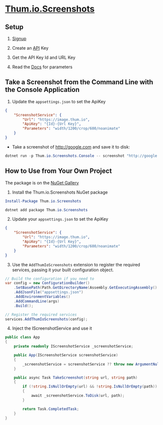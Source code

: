 # [Thum.io.Screenshots](https://www.thum.io/)

## Setup

1. [Signup](https://www.thum.io/signup)

2. Create an [API](https://www.thum.io/admin/keys) Key

3. Get the API Key Id and URL Key

4. Read the [Docs](https://www.thum.io/documentation/api/url) for parameters

## Take a Screenshot from the Command Line with the Console Application

1. Update the ```appsettings.json``` to set the ApiKey

```json
{
    "ScreenshotService": {
        "Url": "https://image.thum.io",
        "ApiKey": "{Id}-{Url Key}",
        "Parameters": "width/1200/crop/600/noanimate"
    }
}
```

- Take a screenshot of http://google.com and save it to disk:

```powershell
dotnet run -p Thum.io.Screenshots.Console -- screenshot "http://google.com" .\google.png
```

## How to Use from Your Own Project

The package is on the [NuGet Gallery](https://www.nuget.org/packages/Thum.io.Screenshots/)

1. Install the Thum.io.Screenshots NuGet package

```powershell
Install-Package Thum.io.Screenshots
```

```powershell
dotnet add package Thum.io.Screenshots
```

2. Update your ```appsettings.json``` to set the ApiKey

```json
{
    "ScreenshotService": {
        "Url": "https://image.thum.io",
        "ApiKey": "{Id}-{Url Key}",
        "Parameters": "width/1200/crop/600/noanimate"
    }
}
```

3. Use the ```AddThumIoScreenshots``` extension to register the required services,
   passing it your built configuration object.

```csharp
// Build the configuration if you need to
var config = new ConfigurationBuilder()
    .SetBasePath(Path.GetDirectoryName(Assembly.GetExecutingAssembly().Location))
    .AddJsonFile("appsettings.json")
    .AddEnvironmentVariables()
    .AddCommandLine(args)
    .Build();

// Register the required services
services.AddThumIoScreenshots(config);
```

4. Inject the IScreenshotService and use it

```csharp
public class App
{
    private readonly IScreenshotService _screenshotService;

    public App(IScreenshotService screenshotService)
    {
        _screenshotService = screenshotService ?? throw new ArgumentNullException(nameof(screenshotService));
    }

    public async Task TakeScreenshot(string url, string path)
    {
        if (!string.IsNullOrEmpty(url) && !string.IsNullOrEmpty(path))
        {
            await _screenshotService.ToDisk(url, path);
        }

        return Task.CompletedTask;
    }
}
```